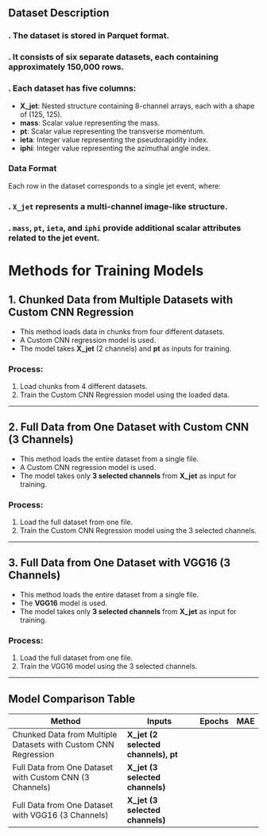 ## Dataset Description

### . The dataset is stored in Parquet format.
### . It consists of six separate datasets, each containing approximately 150,000 rows.
### . Each dataset has five columns:
   - **X_jet**: Nested structure containing 8-channel arrays, each with a shape of (125, 125).
   - **mass**: Scalar value representing the mass.
   - **pt**: Scalar value representing the transverse momentum.
   - **ieta**: Integer value representing the pseudorapidity index.
   - **iphi**: Integer value representing the azimuthal angle index.

### Data Format

Each row in the dataset corresponds to a single jet event, where:
### . `X_jet` represents a **multi-channel image-like** structure.
### . `mass`, `pt`, `ieta`, and `iphi` provide **additional scalar attributes** related to the jet event.

# Methods for Training Models

## 1. Chunked Data from Multiple Datasets with Custom CNN Regression
- This method loads data in chunks from four different datasets.
- A Custom CNN regression model is used.
- The model takes **X_jet** (2 channels) and **pt** as inputs for training.

### Process:
1. Load chunks from 4 different datasets.
2. Train the Custom CNN Regression model using the loaded data.

---

## 2. Full Data from One Dataset with Custom CNN (3 Channels)
- This method loads the entire dataset from a single file.
- A Custom CNN regression model is used.
- The model takes only **3 selected channels** from **X_jet** as input for training.

### Process:
1. Load the full dataset from one file.
2. Train the Custom CNN Regression model using the 3 selected channels.

---

## 3. Full Data from One Dataset with VGG16 (3 Channels)
- This method loads the entire dataset from a single file.
- The **VGG16** model is used.
- The model takes only **3 selected channels** from **X_jet** as input for training.

### Process:
1. Load the full dataset from one file.
2. Train the VGG16 model using the 3 selected channels.
___________________________________________________________

## Model Comparison Table

| Method                                    | Inputs                      | Epochs | MAE  |
|-------------------------------------------|-----------------------------|--------|------|
| Chunked Data from Multiple Datasets with Custom CNN Regression | **X_jet (2 selected channels), pt** |    |   |
| Full Data from One Dataset with Custom CNN (3 Channels) | **X_jet (3 selected channels)** |     |   |
| Full Data from One Dataset with VGG16 (3 Channels) | **X_jet (3 selected channels)** |     |   |



